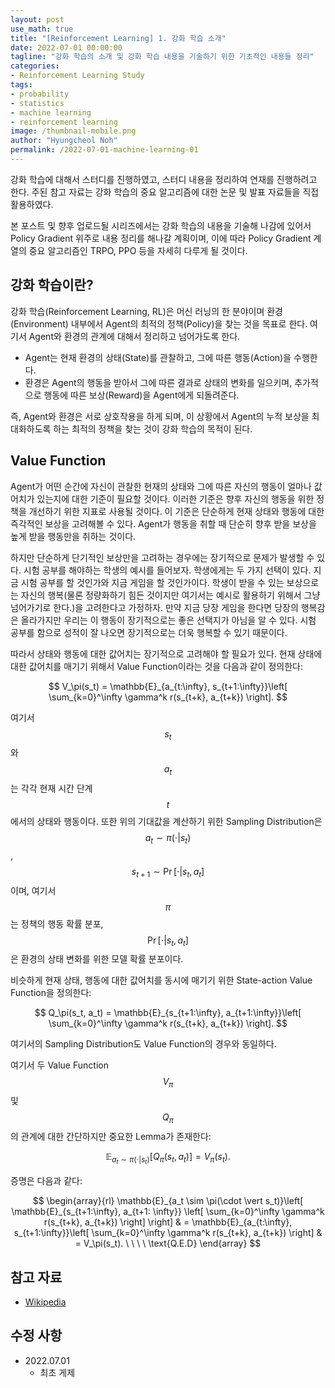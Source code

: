 ```yaml
---
layout: post
use_math: true
title: "[Reinforcement Learning] 1. 강화 학습 소개"
date: 2022-07-01 00:00:00
tagline: "강화 학습의 소개 및 강화 학습 내용을 기술하기 위한 기초적인 내용들 정리"
categories:
- Reinforcement Learning Study
tags:
- probability
- statistics
- machine learning
- reinforcement learning
image: /thumbnail-mobile.png
author: "Hyungcheol Noh"
permalink: /2022-07-01-machine-learning-01
---
```


강화 학습에 대해서 스터디를 진행하였고, 스터디 내용을 정리하여 연재를 진행하려고 한다. 주된 참고 자료는 강화 학습의 중요 알고리즘에 대한 논문 및 발표 자료들을 직접 활용하였다.

본 포스트 및 향후 업로드될 시리즈에서는 강화 학습의 내용을 기술해 나감에 있어서 Policy Gradient 위주로 내용 정리를 해나갈 계획이며, 이에 따라 Policy Gradient 계열의 중요 알고리즘인 TRPO, PPO 등을 자세히 다루게 될 것이다.

## 강화 학습이란?
강화 학습(Reinforcement Learning, RL)은 머신 러닝의 한 분야이며 환경(Environment) 내부에서 Agent의 최적의 정책(Policy)을 찾는 것을 목표로 한다. 여기서 Agent와 환경의 관계에 대해서 정리하고 넘어가도록 한다.
- Agent는 현재 환경의 상태(State)를 관찰하고, 그에 따른 행동(Action)을 수행한다.
- 환경은 Agent의 행동을 받아서 그에 따른 결과로 상태의 변화를 일으키며, 추가적으로 행동에 따른 보상(Reward)을 Agent에게 되돌려준다.

즉, Agent와 환경은 서로 상호작용을 하게 되며, 이 상황에서 Agent의 누적 보상을 최대화하도록 하는 최적의 정책을 찾는 것이 강화 학습의 목적이 된다.

## Value Function
Agent가 어떤 순간에 자신이 관찰한 현재의 상태와 그에 따른 자신의 행동이 얼마나 값어치가 있는지에 대한 기준이 필요할 것이다. 이러한 기준은 향후 자신의 행동을 위한 정책을 개선하기 위한 지표로 사용될 것이다. 이 기준은 단순하게 현재 상태와 행동에 대한 즉각적인 보상을 고려해볼 수 있다. Agent가 행동을 취할 때 단순히 향후 받을 보상을 높게 받을 행동만을 취하는 것이다.

하지만 단순하게 단기적인 보상만을 고려하는 경우에는 장기적으로 문제가 발생할 수 있다. 시험 공부를 해야하는 학생의 예시를 들어보자. 학생에게는 두 가지 선택이 있다. 지금 시험 공부를 할 것인가와 지금 게임을 할 것인가이다. 학생이 받을 수 있는 보상으로는 자신의 행복(물론 정량화하기 힘든 것이지만 여기서는 예시로 활용하기 위해서 그냥 넘어가기로 한다.)을 고려한다고 가정하자. 만약 지금 당장 게임을 한다면 당장의 행복감은 올라가지만 우리는 이 행동이 장기적으로는 좋은 선택지가 아님을 알 수 있다. 시험 공부를 함으로 성적이 잘 나오면 장기적으로는 더욱 행복할 수 있기 때문이다.

따라서 상태와 행동에 대한 값어치는 장기적으로 고려해야 할 필요가 있다. 현재 상태에 대한 값어치를 매기기 위해서 Value Function이라는 것을 다음과 같이 정의한다:

$$
V_\pi(s_t) = \mathbb{E}_{a_{t:\infty}, s_{t+1:\infty}}\left[ \sum_{k=0}^\infty \gamma^k r(s_{t+k}, a_{t+k}) \right].
$$

여기서 $$s_t$$와 $$a_t$$는 각각 현재 시간 단계 $$t$$에서의 상태와 행동이다. 또한 위의 기대값을 계산하기 위한 Sampling Distribution은 $$a_t \sim \pi(\cdot \vert s_t)$$, $$s_{t+1} \sim \Pr[\cdot \vert s_t, a_t]$$이며, 여기서 $$\pi$$는 정책의 행동 확률 분포, $$\Pr[\cdot \vert s_t, a_t]$$은 환경의 상태 변화를 위한 모델 확률 분포이다.

비슷하게 현재 상태, 행동에 대한 값어치를 동시에 매기기 위한 State-action Value Function을 정의한다:

$$
Q_\pi(s_t, a_t) = \mathbb{E}_{s_{t+1:\infty}, a_{t+1:\infty}}\left[ \sum_{k=0}^\infty \gamma^k r(s_{t+k}, a_{t+k}) \right].
$$

여기서의 Sampling Distribution도 Value Function의 경우와 동일하다.

여기서 두 Value Function $$V_\pi$$ 및 $$Q_{\pi}$$의 관계에 대한 간단하지만 중요한 Lemma가 존재한다:

$$
\mathbb{E}_{a_t \sim \pi(\cdot \vert s_t)}\left[ Q_{\pi}(s_t, a_t) \right] = V_{\pi}(s_t).
$$

증명은 다음과 같다:

$$
\begin{array}{rl}
\mathbb{E}_{a_t \sim \pi(\cdot \vert s_t)}\left[ \mathbb{E}_{s_{t+1:\infty}, a_{t+1:
\infty}} \left[ \sum_{k=0}^\infty \gamma^k r(s_{t+k}, a_{t+k}) \right] \right]
& = \mathbb{E}_{a_{t:\infty}, s_{t+1:\infty}}\left[ \sum_{k=0}^\infty \gamma^k r(s_{t+k}, a_{t+k}) \right]
& = V_\pi(s_t). \ \ \ \ \text{Q.E.D}
\end{array}
$$

## 참고 자료
- [Wikipedia](https://en.wikipedia.org/wiki/Reinforcement_learning)

## 수정 사항
- 2022.07.01
    - 최초 게제